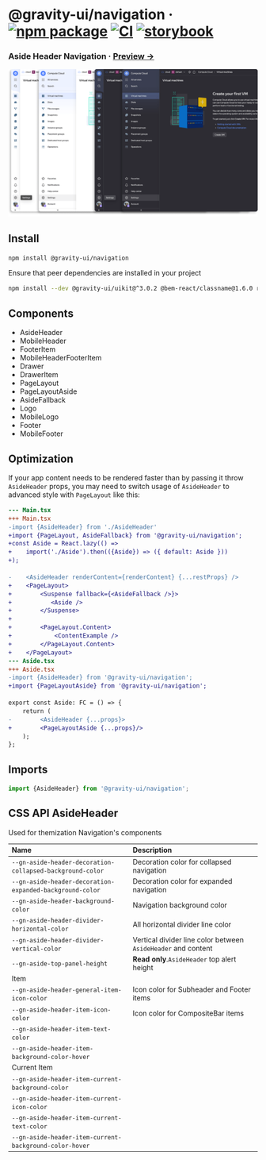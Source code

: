 # @gravity-ui/navigation &middot; [![npm package](https://img.shields.io/npm/v/@gravity-ui/navigation)](https://www.npmjs.com/package/@gravity-ui/navigation) [![CI](https://img.shields.io/github/actions/workflow/status/gravity-ui/navigation/.github/workflows/ci.yml?branch=main&label=CI&logo=github)](https://github.com/gravity-ui/navigation/actions/workflows/ci.yml?query=branch:main) [![storybook](https://img.shields.io/badge/Storybook-deployed-ff4685)](https://preview.yandexcloud.dev/navigation/)

### Aside Header Navigation &middot; [Preview →](https://preview.yandexcloud.dev/navigation/)

![](docs/images/showcase.png)

## Install

```bash
npm install @gravity-ui/navigation
```

Ensure that peer dependencies are installed in your project

```bash
npm install --dev @gravity-ui/uikit@^3.0.2 @bem-react/classname@1.6.0 react@^16.0.0
```

## Components

- AsideHeader
- MobileHeader
- FooterItem
- MobileHeaderFooterItem
- Drawer
- DrawerItem
- PageLayout
- PageLayoutAside
- AsideFallback
- Logo
- MobileLogo
- Footer
- MobileFooter

## Optimization

If your app content needs to be rendered faster than by passing it throw `AsideHeader` props,
you may need to switch usage of `AsideHeader` to advanced style with `PageLayout` like this:

```diff
--- Main.tsx
+++ Main.tsx
-import {AsideHeader} from './AsideHeader'
+import {PageLayout, AsideFallback} from '@gravity-ui/navigation';
+const Aside = React.lazy(() =>
+    import('./Aside').then(({Aside}) => ({ default: Aside }))
+);

-    <AsideHeader renderContent={renderContent} {...restProps} />
+    <PageLayout>
+        <Suspense fallback={<AsideFallback />}>
+           <Aside />
+        </Suspense>
+
+        <PageLayout.Content>
+            <ContentExample />
+        </PageLayout.Content>
+    </PageLayout>
--- Aside.tsx
+++ Aside.tsx
-import {AsideHeader} from '@gravity-ui/navigation';
+import {PageLayoutAside} from '@gravity-ui/navigation';

export const Aside: FC = () => {
    return (
-        <AsideHeader {...props}>
+        <PageLayoutAside {...props}/>
    );
};
```

## Imports

```ts
import {AsideHeader} from '@gravity-ui/navigation';
```

## CSS API AsideHeader

Used for themization Navigation's components

| Name                                                      | Description                                                   |
| :-------------------------------------------------------- | :------------------------------------------------------------ |
| `--gn-aside-header-decoration-collapsed-background-color` | Decoration color for collapsed navigation                     |
| `--gn-aside-header-decoration-expanded-background-color`  | Decoration color for expanded navigation                      |
| `--gn-aside-header-background-color`                      | Navigation background color                                   |
| `--gn-aside-header-divider-horizontal-color`              | All horizontal divider line color                             |
| `--gn-aside-header-divider-vertical-color`                | Vertical divider line color between `AsideHeader` and content |
| `--gn-aside-top-panel-height`                             | **Read only**.`AsideHeader` top alert height                  |
| Item                                                      |
| `--gn-aside-header-general-item-icon-color`               | Icon color for Subheader and Footer items                     |
| `--gn-aside-header-item-icon-color`                       | Icon color for CompositeBar items                             |
| `--gn-aside-header-item-text-color`                       |                                                               |
| `--gn-aside-header-item-background-color-hover`           |                                                               |
| Current Item                                              |
| `--gn-aside-header-item-current-background-color`         |                                                               |
| `--gn-aside-header-item-current-icon-color`               |                                                               |
| `--gn-aside-header-item-current-text-color`               |                                                               |
| `--gn-aside-header-item-current-background-color-hover`   |                                                               |
